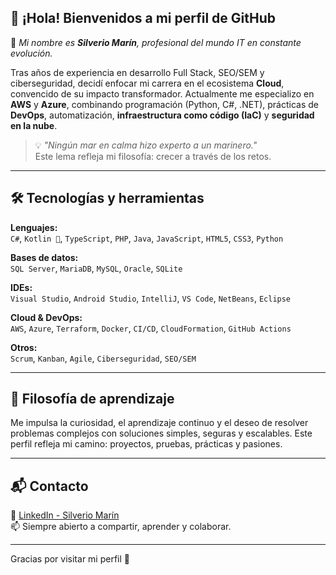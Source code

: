 ## 👋 ¡Hola! Bienvenidos a mi perfil de GitHub

🎯 *Mi nombre es **Silverio Marín**, profesional del mundo IT en constante evolución.*

Tras años de experiencia en desarrollo Full Stack, SEO/SEM y ciberseguridad, decidí enfocar mi carrera en el ecosistema **Cloud**, convencido de su impacto transformador. Actualmente me especializo en **AWS** y **Azure**, combinando programación (Python, C#, .NET), prácticas de **DevOps**, automatización, **infraestructura como código (IaC)** y **seguridad en la nube**.

> 💡 *"Ningún mar en calma hizo experto a un marinero."*  
> Este lema refleja mi filosofía: crecer a través de los retos.

---

## 🛠️ Tecnologías y herramientas

**Lenguajes:**  
`C#`, `Kotlin 💞️`, `TypeScript`, `PHP`, `Java`, `JavaScript`, `HTML5`, `CSS3`, `Python`

**Bases de datos:**  
`SQL Server`, `MariaDB`, `MySQL`, `Oracle`, `SQLite`

**IDEs:**  
`Visual Studio`, `Android Studio`, `IntelliJ`, `VS Code`, `NetBeans`, `Eclipse`

**Cloud & DevOps:**  
`AWS`, `Azure`, `Terraform`, `Docker`, `CI/CD`, `CloudFormation`, `GitHub Actions`

**Otros:**  
`Scrum`, `Kanban`, `Agile`, `Ciberseguridad`, `SEO/SEM`

---

## 🌱 Filosofía de aprendizaje

Me impulsa la curiosidad, el aprendizaje continuo y el deseo de resolver problemas complejos con soluciones simples, seguras y escalables. Este perfil refleja mi camino: proyectos, pruebas, prácticas y pasiones.

---

## 📬 Contacto

📎 [LinkedIn - Silverio Marín](www.linkedin.com/in/silveriomarin)  
📫 Siempre abierto a compartir, aprender y colaborar.


---

Gracias por visitar mi perfil 🙌
